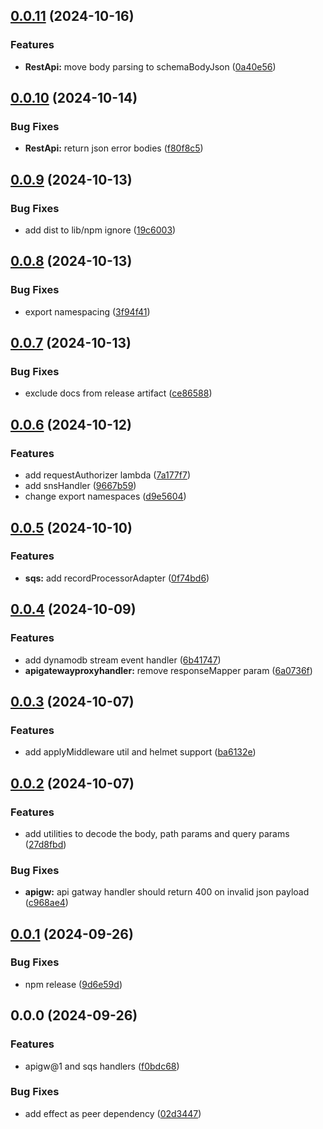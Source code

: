 
## [0.0.11](https://github.com/successkrisz/effect-lambda/compare/v0.0.10...v0.0.11) (2024-10-16)


### Features

* **RestApi:** move body parsing to schemaBodyJson ([0a40e56](https://github.com/successkrisz/effect-lambda/commit/0a40e563e8472a8e2cb004c016dce508189efd18))

## [0.0.10](https://github.com/successkrisz/effect-lambda/compare/v0.0.9...v0.0.10) (2024-10-14)


### Bug Fixes

* **RestApi:** return json error bodies ([f80f8c5](https://github.com/successkrisz/effect-lambda/commit/f80f8c515284821c66108cc4c2a757b7e3dc2a7d))

## [0.0.9](https://github.com/successkrisz/effect-lambda/compare/v0.0.8...v0.0.9) (2024-10-13)


### Bug Fixes

* add dist to lib/npm ignore ([19c6003](https://github.com/successkrisz/effect-lambda/commit/19c60038a1b54879f9a530d1de774f665eeb298e))

## [0.0.8](https://github.com/successkrisz/effect-lambda/compare/v0.0.7...v0.0.8) (2024-10-13)


### Bug Fixes

* export namespacing ([3f94f41](https://github.com/successkrisz/effect-lambda/commit/3f94f415ff1812be83b2412cd995f6728389b9ee))

## [0.0.7](https://github.com/successkrisz/effect-lambda/compare/v0.0.6...v0.0.7) (2024-10-13)


### Bug Fixes

* exclude docs from release artifact ([ce86588](https://github.com/successkrisz/effect-lambda/commit/ce865882cfb74a61a3bcb68631a17a46d3166014))

## [0.0.6](https://github.com/successkrisz/effect-lambda/compare/v0.0.5...v0.0.6) (2024-10-12)


### Features

* add requestAuthorizer lambda ([7a177f7](https://github.com/successkrisz/effect-lambda/commit/7a177f7477aad3d73208182f5504f8aa5a957961))
* add snsHandler ([9667b59](https://github.com/successkrisz/effect-lambda/commit/9667b591a9cb2c9e153210c030a5f77e9af5129a))
* change export namespaces ([d9e5604](https://github.com/successkrisz/effect-lambda/commit/d9e560475eda2563c954c2b053301935b7045778))

## [0.0.5](https://github.com/successkrisz/effect-lambda/compare/v0.0.4...v0.0.5) (2024-10-10)


### Features

* **sqs:** add recordProcessorAdapter ([0f74bd6](https://github.com/successkrisz/effect-lambda/commit/0f74bd6e52f643af5dcc730242e8421728974916))

## [0.0.4](https://github.com/successkrisz/effect-lambda/compare/v0.0.3...v0.0.4) (2024-10-09)


### Features

* add dynamodb stream event handler ([6b41747](https://github.com/successkrisz/effect-lambda/commit/6b417470928b8a7ad7dc82696c4035a61e48cc56))
* **apigatewayproxyhandler:** remove responseMapper param ([6a0736f](https://github.com/successkrisz/effect-lambda/commit/6a0736f9dc4531eb7bb27865542e08a8e0b8c466))

## [0.0.3](https://github.com/successkrisz/effect-lambda/compare/v0.0.2...v0.0.3) (2024-10-07)


### Features

* add applyMiddleware util and helmet support ([ba6132e](https://github.com/successkrisz/effect-lambda/commit/ba6132e28fbe8014909f3603de2d6c679a8b1ace))

## [0.0.2](https://github.com/successkrisz/effect-lambda/compare/v0.0.1...v0.0.2) (2024-10-07)


### Features

* add utilities to decode the body, path params and query params ([27d8fbd](https://github.com/successkrisz/effect-lambda/commit/27d8fbd869817efb9eda70ac4a1265b74df5f34f))


### Bug Fixes

* **apigw:** api gatway handler should return 400 on invalid json payload ([c968ae4](https://github.com/successkrisz/effect-lambda/commit/c968ae4ef039c15572ff4ebada9f60466803a834))

## [0.0.1](https://github.com/successkrisz/effect-lambda/compare/v0.0.0...v0.0.1) (2024-09-26)


### Bug Fixes

* npm release ([9d6e59d](https://github.com/successkrisz/effect-lambda/commit/9d6e59d9f9d7216d74d276e743b936a1407b5a80))

## 0.0.0 (2024-09-26)


### Features

* apigw@1 and sqs handlers ([f0bdc68](https://github.com/successkrisz/effect-lambda/commit/f0bdc68c9731581aca4cdafbcf5182a844606f21))


### Bug Fixes

* add effect as peer dependency ([02d3447](https://github.com/successkrisz/effect-lambda/commit/02d344796615399818eadb53051aba37214adc91))

